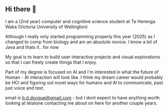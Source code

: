 ## Hi there 👋
I am a (2nd year) computer and cognitive science student at Te Herenga Waka (Victoria University of Wellington)

Although I really only started programming properly this year (2025) as I changed to comp from biology and am an absolute novice. I know a bit of Java and thats it.. for now

My goal is to learn to build user interactive projects and visual explorations so that I can freely create things that I enjoy.

Part of my degree is focused on AI and i'm interested in what the future of Human - AI interaction will look like. I think my dream career would probably be HCI and figuring out novel ways for humans and AI to communicate, past just voice and text.

email is b.d.doogue@gmail.com - but I dont expect to have anything worth looking at letalone contacting me about on here for another couple years.
<!--
**BenDoogue/BenDoogue** is a ✨ _special_ ✨ repository because its `README.md` (this file) appears on your GitHub profile.

Here are some ideas to get you started:

- 🔭 I’m currently working on ...
- 🌱 I’m currently learning ...
- 👯 I’m looking to collaborate on ...
- 🤔 I’m looking for help with ...
- 💬 Ask me about ...
- 📫 How to reach me: ...
- 😄 Pronouns: ...
- ⚡ Fun fact: ...
-->
